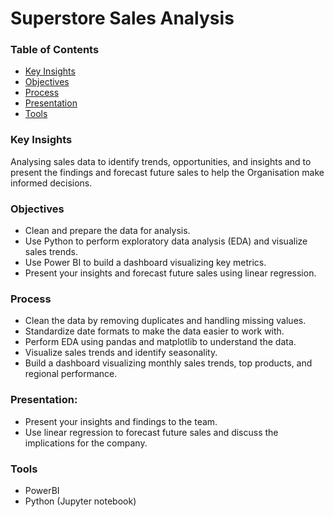 # Superstore Sales Analysis
### Table of Contents
- [Key Insights](key-insights)
- [Objectives](objectives)
- [Process](process)
- [Presentation](presentation)
- [Tools](tools)
### Key Insights 
Analysing sales data to identify trends, opportunities, and insights and to present the findings and forecast future sales to help the Organisation make informed decisions.
### Objectives
- Clean and prepare the data for analysis.
- Use Python to perform exploratory data analysis (EDA) and visualize sales trends.
- Use Power BI to build a dashboard visualizing key metrics.
- Present your insights and forecast future sales using linear regression.
### Process
- Clean the data by removing duplicates and handling missing values.
- Standardize date formats to make the data easier to work with.
- Perform EDA using pandas and matplotlib to understand the data.
- Visualize sales trends and identify seasonality.
- Build a dashboard visualizing monthly sales trends, top products, and regional performance.
### Presentation:
- Present your insights and findings to the team.
- Use linear regression to forecast future sales and discuss the implications for the company.
### Tools
- PowerBI
- Python (Jupyter notebook)






